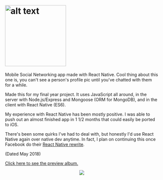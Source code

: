 
# <img src="https://i.imgur.com/fSYjKPP.png" alt="alt text" width=200 height="whatever">
Mobile Social Networking app made with React Native. Cool thing about this one is, you can't see a person's profile pic until you've chatted with them for a while. 

Made this for my final year project. It uses JavaScript all around, in the server with Node.js/Express and Mongoose (ORM for MongoDB), and in the client with React Native (ES6).

My experience with React Native has been mostly positive. I was able to push out an almost finished app in 1 1/2 months that could easily be ported to iOS. 

There's been some quirks I've had to deal with, but honestly I'd use React Native again over native dev anytime. In fact, I plan on continuing this once Facebook do their <a href="https://facebook.github.io/react-native/blog/2018/06/14/state-of-react-native-2018">React Native rewrite</a>.

(Dated May 2018)

<a href="https://imgur.com/a/t4tuSQs">Click here to see the preview album.</a>

<center><img src="https://i.imgur.com/re6vo8X.png"></center>
